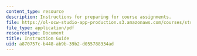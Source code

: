 ```yaml
---
content_type: resource
description: Instructions for preparing for course assignments.
file: https://ol-ocw-studio-app-production.s3.amazonaws.com/courses/sts-067-scientific-visualization-across-disciplines-a-critical-introduction-spring-2005/a870757cb448ab9b39b2d055788334ad_instr_guide.pdf
file_type: application/pdf
resourcetype: Document
title: Instruction Guide
uid: a870757c-b448-ab9b-39b2-d055788334ad
---
```

